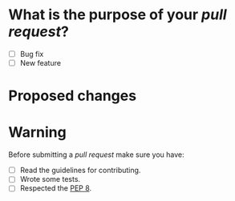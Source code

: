 <!--

Have you read the contributing guidelines ?

https://github.com/Fantomas42/django-blog-zinnia/blob/develop/.github/CONTRIBUTING.md

-->
# What is the purpose of your *pull request*?

 - [ ] Bug fix
 - [ ] New feature

# Proposed changes


# Warning

<!--

Please read these points carefully and answer honestly with an `X`
into all the boxes. Example : [X]

-->

Before submitting a *pull request* make sure you have:

 - [ ] Read the guidelines for contributing.
 - [ ] Wrote some tests.
 - [ ] Respected the [PEP 8](https://www.python.org/dev/peps/pep-0008).
